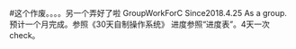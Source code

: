 #这个作废。。。。另一个弄好了啦 
GroupWorkForC
Since2018.4.25 As a group.
预计一个月完成。参照《30天自制操作系统》
进度参照“进度表”。4天一次check。
